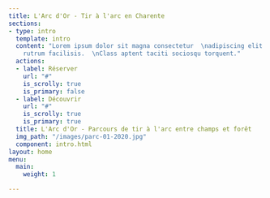 ```yaml
---
title: L'Arc d'Or - Tir à l'arc en Charente
sections:
- type: intro
  template: intro
  content: "Lorem ipsum dolor sit magna consectetur  \nadipiscing elit. Duis dapibus
    rutrum facilisis.  \nClass aptent taciti sociosqu torquent."
  actions:
  - label: Réserver
    url: "#"
    is_scrolly: true
    is_primary: false
  - label: Découvrir
    url: "#"
    is_scrolly: true
    is_primary: true
  title: L'Arc d'Or - Parcours de tir à l'arc entre champs et forêt
  img_path: "/images/parc-01-2020.jpg"
  component: intro.html
layout: home
menu:
  main:
    weight: 1

---
```

